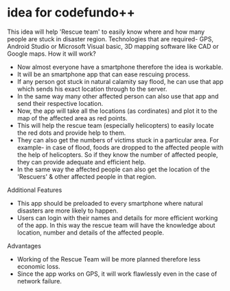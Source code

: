 # idea for codefundo++
This idea will help 'Rescue team' to easily know where and how many people are stuck in disaster region.
Technologies that are required- GPS, Android Studio or Microsoft Visual basic, 3D mapping software like CAD or Google maps.
How it will work?
- Now almost everyone have a smartphone therefore the idea is workable.
- It will be an smartphone app that can ease rescuing process.
- If any person got stuck in natural calamity say flood, he can use that app which sends his exact location through to the server.
- In the same way many other affected person can also use that app and send their respective location.
- Now, the app will take all the locations (as cordinates) and plot it to the map of the affected area as red points.
- This will help the rescue team (especially helicopters) to easily locate the red dots and provide help to them.
- They can also get the numbers of victims stuck in a particular area. For example- in case of flood, foods are dropped to the affected people with the help of helicopters. So if they know the number of affected people, they can provide adequate and efficient help.  
- In the same way the affected people can also get the location of the 'Rescuers' & other affected people in that region.

Additional Features
- This app should be preloaded to every smartphone where natural disasters are more likely to happen.  
- Users can login with their names and details for more efficient working of the app. In this way the rescue team will have the knowledge about location, number and details of the affected people.

Advantages
- Working of the Rescue Team will be more planned therefore less economic loss.
- Since the app works on GPS, it will work flawlessly even in the case of network failure.
